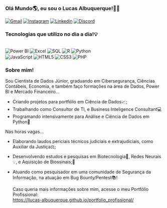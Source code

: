 ### Olá Mundo🌎, eu sou o Lucas Albuquerque!👨‍💻

[![Gmail](https://img.shields.io/badge/-Gmail-%23333?style=for-the-badge&logo=gmail&logoColor=white)](mailto:lucasalbuquerque.ao@gmail.com)
[![Instagram](https://img.shields.io/badge/Instagram-E4405F?style=for-the-badge&logo=instagram&logoColor=white)](https://www.instagram.com/l_lucasalbuquerque/)
[![Linkedin](https://img.shields.io/badge/LinkedIn-0077B5?style=for-the-badge&logo=linkedin&logoColor=white)](https://linkedin.com/in/lucas-albuquerqueao)
[![Discord](https://img.shields.io/badge/Discord-7289DA?style=for-the-badge&logo=discord&logoColor=white)](https://discord.com/channels/@me)


 
### Tecnologias que utilizo no dia a dia!💡

<div style="display: inline_block"><br/>
<img align="center" alt="Power BI" src="https://img.shields.io/badge/Power_BI-F7DF1E?style=for-the-badge&logo=power-bi&logoColor=white" />
<img align="center" alt="Excel" src="https://img.shields.io/badge/Excel-239120?style=for-the-badge&logo=excel&logoColor=white" />
<img align="center" alt="SQL" src="https://img.shields.io/badge/SQL-CC2927?style=for-the-badge&logo=sql&logoColor=white" />
<img align="center" alt="R" src="https://img.shields.io/badge/R-276DC3?style=for-the-badge&logo=r&logoColor=white" />
<img align="center" alt="Python" src="https://img.shields.io/badge/Python-14354C?style=for-the-badge&logo=python&logoColor=white" /><br/>
<img align="center" alt="JavaScript" src="https://img.shields.io/badge/JavaScript-F7DF1E?style=for-the-badge&logo=javascript&logoColor=black" />
<img align="center" alt="HTML5" src="https://img.shields.io/badge/HTML5-E34F26?style=for-the-badge&logo=html5&logoColor=white" />
<img align="center" alt="CSS3" src="https://img.shields.io/badge/CSS3-1572B6?style=for-the-badge&logo=css3&logoColor=white" />
<img align="center" alt="PHP" src="https://img.shields.io/badge/PHP-777BB4?style=for-the-badge&logo=php&logoColor=white" /><br/>



### Sobre mim!

Sou Cientista de Dados Júnior, graduando em Cibersegurança, Ciências Contábeis, Economia, e também faço formações na área de Dados, Power BI e Mercado Financeiro...

- Criando projetos para portfólio em Ciência de Dados📈;
- Trabalhando como Consultor de TI, e Business Inteligence Consultant💻
- Programando intensivamente para Análise e Ciência de Dados em Python🐍 


Nas horas vagas...

- Elaborando laudos periciais técnicos judiciais e extrajudiciais, como Auxiliar da Justiça⚖️;
- Desenvolvendo estudos e pesquisas em Biotecnologia🔬, Redes Neurais💡, e Aquisição de Biossinais;🔎
- Atuando como pesquisador em uma comunidade de Segurança da Informação, na atuação em Bug Bounty/Pentest📚!
  
  Caso queria mais informações sobre mim, acesse o meu Portfólio Profissional: <br/>
  https://llucas-albuquerque.github.io/portfolio_profissional/


